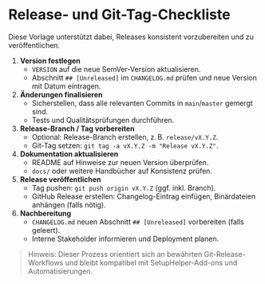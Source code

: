 # Release- und Git-Tag-Checkliste

Diese Vorlage unterstützt dabei, Releases konsistent vorzubereiten und zu veröffentlichen.

1. **Version festlegen**
   - `VERSION` auf die neue SemVer-Version aktualisieren.
   - Abschnitt `## [Unreleased]` im `CHANGELOG.md` prüfen und neue Version mit Datum eintragen.
2. **Änderungen finalisieren**
   - Sicherstellen, dass alle relevanten Commits in `main`/`master` gemergt sind.
   - Tests und Qualitätsprüfungen durchführen.
3. **Release-Branch / Tag vorbereiten**
   - Optional: Release-Branch erstellen, z. B. `release/vX.Y.Z`.
   - Git-Tag setzen: `git tag -a vX.Y.Z -m "Release vX.Y.Z"`.
4. **Dokumentation aktualisieren**
   - README auf Hinweise zur neuen Version überprüfen.
   - `docs/` oder weitere Handbücher auf Konsistenz prüfen.
5. **Release veröffentlichen**
   - Tag pushen: `git push origin vX.Y.Z` (ggf. inkl. Branch).
   - GitHub Release erstellen: Changelog-Eintrag einfügen, Binärdateien anhängen (falls nötig).
6. **Nachbereitung**
   - `CHANGELOG.md` neuen Abschnitt `## [Unreleased]` vorbereiten (falls geleert).
   - Interne Stakeholder informieren und Deployment planen.

> Hinweis: Dieser Prozess orientiert sich an bewährten Git-Release-Workflows und bleibt kompatibel mit SetupHelper-Add-ons und Automatisierungen.
